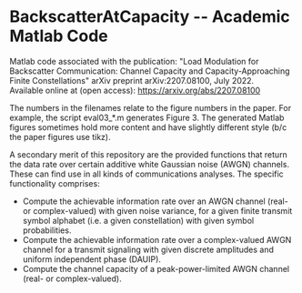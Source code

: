 # BackscatterAtCapacity -- Academic Matlab Code
 Matlab code associated with the publication:
 "Load Modulation for Backscatter Communication: Channel Capacity and Capacity-Approaching Finite Constellations"
 arXiv preprint arXiv:2207.08100, July 2022.  
 Available online at (open access): https://arxiv.org/abs/2207.08100
 
The numbers in the filenames relate to the figure numbers in the paper. For example, the script eval03_*.m generates Figure 3. The generated Matlab figures sometimes hold more content and have slightly different style (b/c the paper figures use tikz).

A secondary merit of this repository are the provided functions that return the data rate over certain additive white Gaussian noise (AWGN) channels. These can find use in all kinds of communications analyses. The specific functionality comprises:
- Compute the achievable information rate over an AWGN channel (real- or complex-valued) with given noise variance, for a given finite transmit symbol alphabet (i.e. a given constellation) with given symbol probabilities.
- Compute the achievable information rate  over a complex-valued AWGN channel for a transmit signaling with given discrete amplitudes and uniform independent phase (DAUIP).
- Compute the channel capacity of a peak-power-limited AWGN channel (real- or complex-valued).
